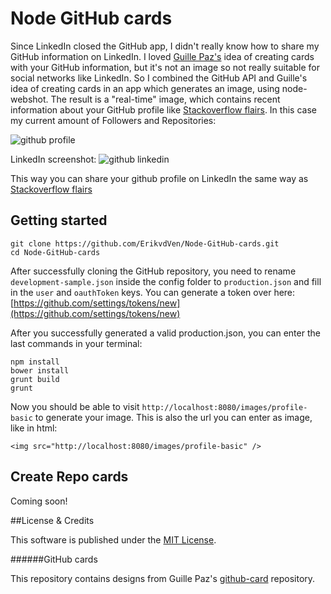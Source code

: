 # Node GitHub cards

Since LinkedIn closed the GitHub app, I didn't really know how to share my GitHub information on LinkedIn. I loved 
[Guille Paz's](https://github.com/pazguille/github-card) idea of creating cards with your GitHub information, but it's not an image so not really suitable for social networks like LinkedIn. So I combined the GitHub API and Guille's idea of creating cards in an app which generates an image, using node-webshot. The result is a "real-time" image, which contains recent information about your GitHub profile like [Stackoverflow flairs](stackoverflow.com/users/flair). In this case my current amount of Followers and Repositories:

![github profile](http://node-github-cards.herokuapp.com/images/profile-basic)

LinkedIn screenshot:
![github linkedin](http://i.imgur.com/FygjY66.png)

This way you can share your github profile on LinkedIn the same way as [Stackoverflow flairs](stackoverflow.com/users/flair)

## Getting started
```
git clone https://github.com/ErikvdVen/Node-GitHub-cards.git
cd Node-GitHub-cards
```
After successfully cloning the GitHub repository, you need to rename `development-sample.json` inside the config folder to `production.json` and fill in the `user` and `oauthToken` keys. You can generate a token over here: [https://github.com/settings/tokens/new](https://github.com/settings/tokens/new)

After you successfully generated a valid production.json, you can enter the last commands in your terminal:
```
npm install
bower install
grunt build
grunt
```

Now you should be able to visit `http://localhost:8080/images/profile-basic` to generate your image. This is also the url you can enter as image, like in html:
```
<img src="http://localhost:8080/images/profile-basic" />
```

## Create Repo cards
Coming soon!

##License & Credits

This software is published under the [MIT License](https://en.wikipedia.org/wiki/MIT_License).

######GitHub cards

This repository contains designs from Guille Paz's [github-card](https://github.com/pazguille/github-card) repository.

